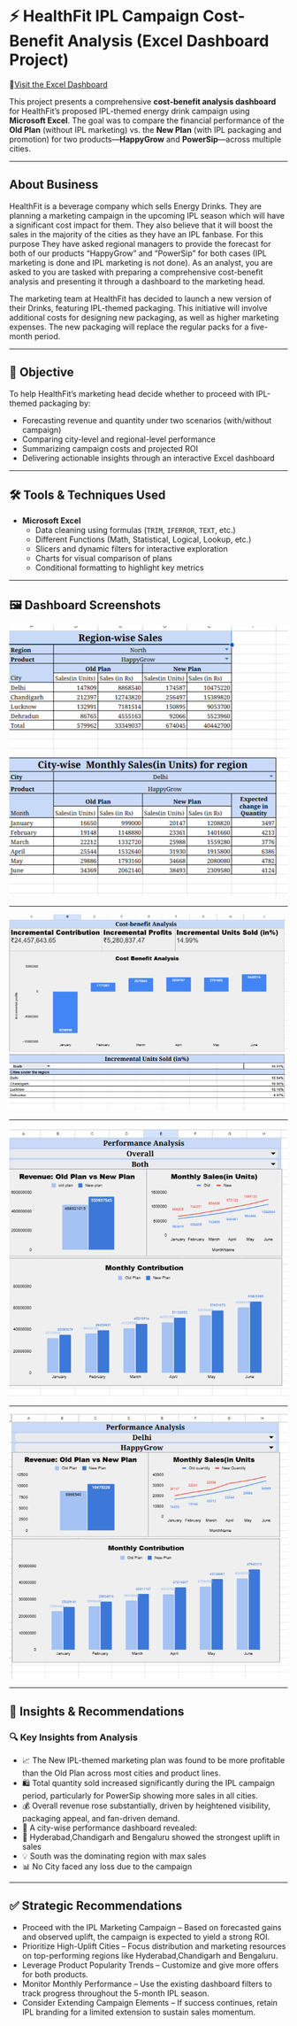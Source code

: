# ⚡ HealthFit IPL Campaign Cost-Benefit Analysis (Excel Dashboard Project)

🔗[Visit the Excel Dashboard](https://docs.google.com/spreadsheets/d/16yvZ9S4A2Vw7U1ZAX28YdquLbbQlkAU-KeVBkXcIx7o/edit?usp=sharing)

This project presents a comprehensive **cost-benefit analysis dashboard** for HealthFit’s proposed IPL-themed energy drink campaign using **Microsoft Excel**. The goal was to compare the financial performance of the **Old Plan** (without IPL marketing) vs. the **New Plan** (with IPL packaging and promotion) for two products—**HappyGrow** and **PowerSip**—across multiple cities.

---
## About Business

HealthFit is a beverage company which sells Energy Drinks. They are planning a marketing campaign in the upcoming IPL season which will have a significant cost impact for them. They also believe that it will boost the sales in the majority of the cities as they have an IPL fanbase. For this purpose They have asked regional managers to provide the forecast for both of our products “HappyGrow” and “PowerSip” for both cases (IPL marketing is done and IPL marketing is not done). As an analyst, you are asked to you are tasked with preparing a comprehensive cost-benefit analysis and presenting it through a dashboard to the marketing head.						
						
The marketing team at HealthFit has decided to launch a new version of their Drinks, featuring IPL-themed packaging. This initiative will involve additional costs for designing new packaging, as well as higher marketing expenses. The new packaging will replace the regular packs for a five-month period.						

---
## 🎯 Objective

To help HealthFit’s marketing head decide whether to proceed with IPL-themed packaging by:

- Forecasting revenue and quantity under two scenarios (with/without campaign)
- Comparing city-level and regional-level performance
- Summarizing campaign costs and projected ROI
- Delivering actionable insights through an interactive Excel dashboard

---
## 🛠️ Tools & Techniques Used

- **Microsoft Excel**
  - Data cleaning using formulas (`TRIM`, `IFERROR`, `TEXT`, etc.)
  - Different Functions (Math, Statistical, Logical, Lookup, etc.)
  - Slicers and dynamic filters for interactive exploration
  - Charts for visual comparison of plans
  - Conditional formatting to highlight key metrics

---
## 🖼️ Dashboard Screenshots

![Region-wise Analysis](https://github.com/Deepanshu985/Health_Fit_Cost_Benefit_Analysis/blob/cf5ee0ec3bc8e7848bf9c4a1a640024fa85b3cef/output/visuals/region-wise%20analysis.png)

---
![Cost Benefit Analysis](https://github.com/Deepanshu985/Health_Fit_Cost_Benefit_Analysis/blob/cf5ee0ec3bc8e7848bf9c4a1a640024fa85b3cef/output/visuals/cost%20benefit%20analysis.png)

---
![Overall Performance Analysis](https://github.com/Deepanshu985/Health_Fit_Cost_Benefit_Analysis/blob/cf5ee0ec3bc8e7848bf9c4a1a640024fa85b3cef/output/visuals/overall%20performance%20analysis.png)

---
![City-wise Performance Analysis](https://github.com/Deepanshu985/Health_Fit_Cost_Benefit_Analysis/blob/cf5ee0ec3bc8e7848bf9c4a1a640024fa85b3cef/output/visuals/city-wise%20performance%20analysis.png)

---
## 🧠 Insights & Recommendations
### 🔍 Key Insights from Analysis
- 📈 The New IPL-themed marketing plan was found to be more profitable than the Old Plan across most cities and product lines.
- 🛍️ Total quantity sold increased significantly during the IPL campaign period, particularly for PowerSip showing more sales in all cities.
- 💰 Overall revenue rose substantially, driven by heightened visibility, packaging appeal, and fan-driven demand.
- 🌆 A city-wise performance dashboard revealed:
- 🚀 Hyderabad,Chandigarh and Bengaluru showed the strongest uplift in sales
- 💡 South was the dominating region with max sales
- 📊 No City faced any loss due to the campaign

---
## ✅ Strategic Recommendations
- Proceed with the IPL Marketing Campaign – Based on forecasted gains and observed uplift, the campaign is expected to yield a strong ROI.
- Prioritize High-Uplift Cities – Focus distribution and marketing resources on top-performing regions like Hyderabad,Chandigarh and Bengaluru.
- Leverage Product Popularity Trends – Customize and give more offers for both products.
- Monitor Monthly Performance – Use the existing dashboard filters to track progress throughout the 5-month IPL season.
- Consider Extending Campaign Elements – If success continues, retain IPL branding for a limited extension to sustain sales momentum.


